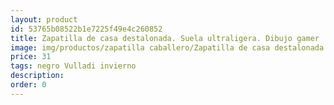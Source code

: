 ```yaml
---
layout: product
id: 53765b08522b1e7225f49e4c260852
title: Zapatilla de casa destalonada. Suela ultraligera. Dibujo gamer
image: img/productos/zapatilla caballero/Zapatilla de casa destalonada. Suela ultraligera. Dibujo gamer=31=negro Vulladi invierno.webp
price: 31
tags: negro Vulladi invierno
description: 
order: 0
---
```

